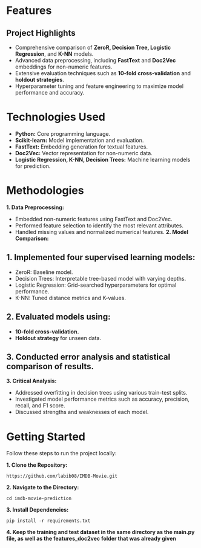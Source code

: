 # Features
## Project Highlights
* Comprehensive comparison of **ZeroR, Decision Tree, Logistic Regression**, and **K-NN** models.
* Advanced data preprocessing, including **FastText** and **Doc2Vec** embeddings for non-numeric features.
* Extensive evaluation techniques such as **10-fold cross-validation** and **holdout strategies**.
* Hyperparameter tuning and feature engineering to maximize model performance and accuracy.
# Technologies Used
* **Python:** Core programming language.
* **Scikit-learn:** Model implementation and evaluation.
* **FastText:** Embedding generation for textual features.
* **Doc2Vec:** Vector representation for non-numeric data.
* **Logistic Regression, K-NN, Decision Trees:** Machine learning models for prediction.
# Methodologies
**1. Data Preprocessing:**

* Embedded non-numeric features using FastText and Doc2Vec.
* Performed feature selection to identify the most relevant attributes.
* Handled missing values and normalized numerical features.
**2. Model Comparison:**

## 1. Implemented four supervised learning models:
* ZeroR: Baseline model.
* Decision Trees: Interpretable tree-based model with varying depths.
* Logistic Regression: Grid-searched hyperparameters for optimal performance.
* K-NN: Tuned distance metrics and K-values.
  
## 2. Evaluated models using:
* **10-fold cross-validation.**
* **Holdout strategy** for unseen data.

## 3. Conducted error analysis and statistical comparison of results.

**3. Critical Analysis:**

* Addressed overfitting in decision trees using various train-test splits.
* Investigated model performance metrics such as accuracy, precision, recall, and F1 score.
* Discussed strengths and weaknesses of each model.

# Getting Started
Follow these steps to run the project locally:

**1. Clone the Repository:**
```
https://github.com/labib08/IMDB-Movie.git
```
**2. Navigate to the Directory:**
```
cd imdb-movie-prediction
```
**3. Install Dependencies:**
```
pip install -r requirements.txt
```
**4. Keep the training and test dataset in the same directory as the main.py file, as well as the features_doc2vec folder that was already given**
